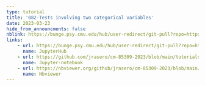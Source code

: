 ```yaml
---
type: tutorial
title: '082-Tests involving two categorical variables'
date: 2023-03-23
hide_from_announcments: false
nblink: https://bunge.psy.cmu.edu/hub/user-redirect/git-pull?repo=https%3A%2F%2Fgithub.com%2Fjrasero%2Fcm-85309-2023&branch=main&urlpath=tree%2Fcm-85309-2023%2Ftutorials%2Fweek-8%2F082-Tests_two_categorical_variables.ipynb
links:
    - url: https://bunge.psy.cmu.edu/hub/user-redirect/git-pull?repo=https%3A%2F%2Fgithub.com%2Fjrasero%2Fcm-85309-2023&branch=main&urlpath=tree%2Fcm-85309-2023%2Ftutorials%2Fweek-8%2F082-Tests_two_categorical_variables.ipynb
      name: JupyterHub
    - url: https://github.com/jrasero/cm-85309-2023/blob/main/tutorials/week-8/082-Tests_two_categorical_variables.ipynb
      name: Jupyter-notebook
    - url: https://nbviewer.org/github/jrasero/cm-85309-2023/blob/main/tutorials/week-8/082-Tests_two_categorical_variables.ipynb
      name: Nbviewer
---
```

